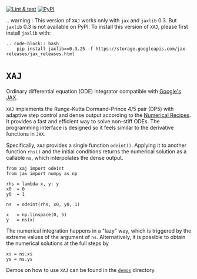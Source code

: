 [![Lint & test](https://github.com/adxsrc/xaj/actions/workflows/python-package.yml/badge.svg)](https://github.com/adxsrc/xaj/actions/workflows/python-package.yml)
[![PyPI](https://github.com/adxsrc/xaj/actions/workflows/python-publish.yml/badge.svg)](https://pypi.org/project/xaj/)

.. warning::
    This version of `XAJ` works only with `jax` and `jaxlib` 0.3.
    But `jaxlib` 0.3 is not available on PyPI.
    To install this version of `XAJ`, please first install `jaxlib`
    with:

    .. code-block:: bash
        pip install jaxlib==0.3.25 -f https://storage.googleapis.com/jax-releases/jax_releases.html


# `XAJ`

Ordinary differential equation (ODE) integrator compatible with
[Google's JAX](https://github.com/google/jax).

`XAJ` implements the Runge-Kutta Dormand-Prince 4/5 pair (DP5) with
adaptive step control and dense output according to the
[Numerical Recipes](http://numerical.recipes/).
It provides a fast and efficient way to solve non-stiff ODEs.
The programming interface is designed so it feels similar to the
derivative functions in `JAX`.

Specifically, `XAJ` provides a single function `odeint()`.
Applying it to another function `rhs()` and the initial conditions
returns the numerical solution as a callable `ns`, which interpolates
the dense output.

    from xaj import odeint
    from jax import numpy as np

    rhs = lambda x, y: y
    x0  = 0
    y0  = 1

    ns  = odeint(rhs, x0, y0, 1)

    x   = np.linspace(0, 5)
    y   = ns(x)

The numerical integration happens in a "lazy" way, which is triggered
by the extreme values of the argument of `ns`.
Alternatively, it is possible to obtain the numerical solutions at the
full steps by

    xs = ns.xs
    ys = ns.ys

Demos on how to use `XAJ` can be found in the [`demos`](demos/)
directory.
